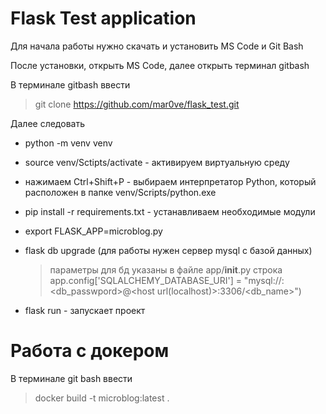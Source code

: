 # Flask Test application

Для начала работы нужно скачать и установить MS Code и Git Bash

После установки, открыть MS Code, далее открыть терминал gitbash

В терминале gitbash ввести
> git clone https://github.com/mar0ve/flask_test.git

Далее следовать

- python -m venv venv
- source venv/Sctipts/activate - активируем виртуальную среду
- нажимаем Ctrl+Shift+P - выбираем интерпретатор Python, который расположен в папке venv/Scripts/python.exe
- pip install -r requirements.txt - устанавливаем необходимые модули
- export FLASK_APP=microblog.py
- flask db upgrade (для работы нужен сервер mysql c базой данных)
    > параметры для бд указаны в файле app/__init__.py строка app.config['SQLALCHEMY_DATABASE_URI'] = "mysql://<username>:<db_passwpord>@<host url(localhost)>:3306/<db_name>")

- flask run - запускает проект


# Работа с докером

В терминале git bash ввести 
> docker build -t microblog:latest .

